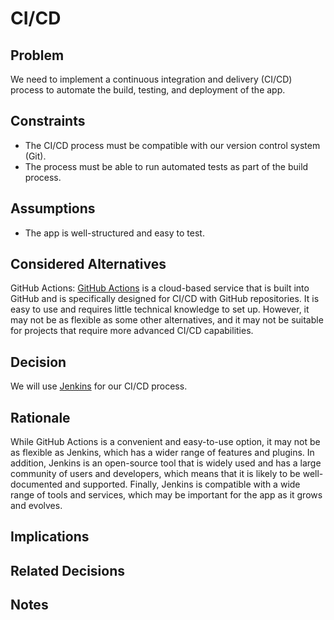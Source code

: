 # CI/CD

## Problem

We need to implement a continuous integration and delivery (CI/CD) process to automate the build, testing, and deployment of the app.

## Constraints

- The CI/CD process must be compatible with our version control system (Git).
- The process must be able to run automated tests as part of the build process.

## Assumptions

- The app is well-structured and easy to test.

## Considered Alternatives

GitHub Actions: [GitHub Actions](https://github.com/features/actions) is a cloud-based service that is built into GitHub and is specifically designed for CI/CD with GitHub repositories. 
It is easy to use and requires little technical knowledge to set up. 
However, it may not be as flexible as some other alternatives, and it may not be suitable for projects that require more advanced CI/CD capabilities.

## Decision

We will use [Jenkins](https://www.jenkins.io/) for our CI/CD process.

## Rationale

While GitHub Actions is a convenient and easy-to-use option, it may not be as flexible as Jenkins, which has a wider range of features and plugins.
In addition, Jenkins is an open-source tool that is widely used and has a large community of users and developers, which means that it is likely to be well-documented and supported.
Finally, Jenkins is compatible with a wide range of tools and services, which may be important for the app as it grows and evolves.

## Implications

## Related Decisions

## Notes
